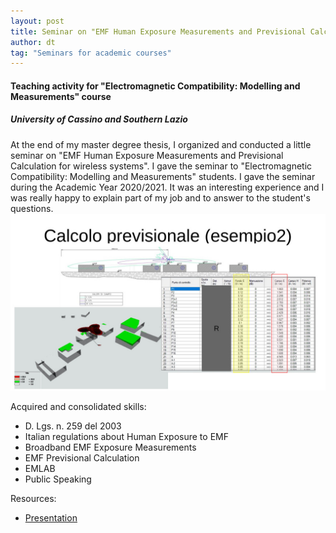 ```yaml
---
layout: post
title: Seminar on "EMF Human Exposure Measurements and Previsional Calculation for wireless systems" 
author: dt
tag: "Seminars for academic courses"
---
```

#### Teaching activity for "Electromagnetic Compatibility: Modelling and Measurements" course
##### University of Cassino and Southern Lazio

At the end of my master degree thesis, I organized and conducted a little seminar on "EMF Human Exposure Measurements and Previsional Calculation for wireless systems". I gave the seminar to "Electromagnetic Compatibility: Modelling and Measurements" students. I gave the seminar during the Academic Year 2020/2021. It was an interesting experience and I was really happy to explain part of my job and to answer to the student's questions.
<img src="/assets/img/2021-05-24-unicas-electromagneticCompatibility_teaching2.jpg" class="img-fluid" alt="Thesis workflow image">

Acquired and consolidated skills:
* D. Lgs. n. 259 del 2003
* Italian regulations about Human Exposure to EMF
* Broadband EMF Exposure Measurements
* EMF Previsional Calculation
* EMLAB
* Public Speaking

Resources:
* [Presentation](/assets/pdf/2021-05-24-unicas-electromagneticCompatibility_teaching-aie.pdf)
